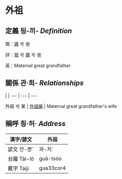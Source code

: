 # 外祖
## 定義 딍-끼- _Definition_
簡：[媽](member3.md) 兮 爸

詳：[我](member1.md) 兮 [媽](member3.md) 兮 爸

英：Maternal great grandfather

## 關係 관·희- _Relationships_

 | | 
--- | --- | --- 


外祖 兮 某 | [外祖嫲](member45.md) | Maternal great grandfather's wife


## 稱呼 칑·허· _Address_

漢字/諺文 | 外祖
--- | ---
諺文 깐-뿐ˆ | 꽈-저ˊ
台羅 Tâi-lô | guā-tsóo
戴字 Taiji | gua33cor4


